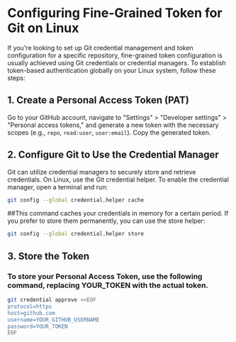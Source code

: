# Configuring Fine-Grained Token for Git on Linux

If you're looking to set up Git credential management and token configuration for a specific repository, fine-grained token configuration is usually achieved using Git credentials or credential managers. To establish token-based authentication globally on your Linux system, follow these steps:

## 1. Create a Personal Access Token (PAT)

Go to your GitHub account, navigate to "Settings" > "Developer settings" > "Personal access tokens," and generate a new token with the necessary scopes (e.g., `repo`, `read:user`, `user:email`). Copy the generated token.

## 2. Configure Git to Use the Credential Manager

Git can utilize credential managers to securely store and retrieve credentials. On Linux, use the Git credential helper. To enable the credential manager, open a terminal and run:

```bash
git config --global credential.helper cache
```

##This command caches your credentials in memory for a certain period. If you prefer to store them permanently, you can use the store helper:

```bash 
git config --global credential.helper store
```

## 3. Store the Token

### To store your Personal Access Token, use the following command, replacing YOUR_TOKEN with the actual token.

```bash 
git credential approve <<EOF
protocol=https
host=github.com
username=YOUR_GITHUB_USERNAME
password=YOUR_TOKEN
EOF

```




